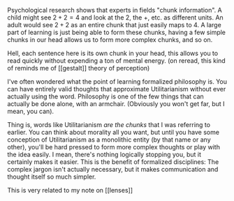 Psychological research shows that experts in fields "chunk information". A child might see $2+2=4$ and look at the 2, the +, etc. as different units. An adult would see $2+2$ as an entire chunk that just easily maps to 4. A large part of learning is just being able to form these chunks, having a few simple chunks in our head allows us to form more complex chunks, and so on. 

Hell, each sentence here is its own chunk in your head, this allows you to read quickly without expending a ton of mental energy. (on reread, this kind of reminds me of [[gestalt]] theory of perception) 

I've often wondered what the point of learning formalized philosophy is. You can have entirely valid thoughts that approximate Utilitarianism without ever actually using the word. Philosophy is one of the few things that can actually be done alone, with an armchair. (Obviously you won't get far, but I mean, you can).

Thing is, words like Utilitarianism *are the chunks* that I was referring to earlier. You can think about morality all you want, but until you have some conception of Utilitarianism as a monolithic entity (by that name or any other), you'll be hard pressed to form more complex thoughts or play with the idea easily. I mean, there's nothing logically stopping you, but it certainly makes it easier. This is the benefit of formalized disciplines: The complex jargon isn't actually necessary, but it makes communication and thought itself so much simpler.

This is very related to my note on [[lenses]]
